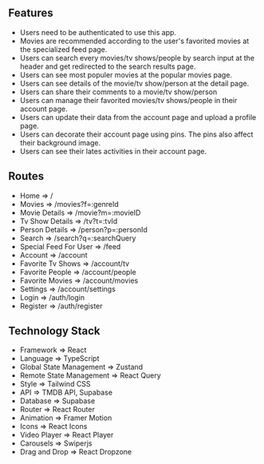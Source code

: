 ## Features 

* Users need to be authenticated to use this app.
* Movies are recommended according to the user's favorited movies at the specialized feed page.
* Users can search every movies/tv shows/people by search input at the header and get redirected to the search results page.
* Users can see most populer movies at the popular movies page.
* Users can see details of the movie/tv show/person at the detail page.
* Users can share their comments to a movie/tv show/person
* Users can manage their favorited movies/tv shows/people in their account page.
* Users can update their data from the account page and upload a profile page.
* Users can decorate their account page using pins. The pins also affect their background image.
* Users can see their lates activities in their account page.

## Routes

* Home => /
* Movies => /movies?f=:genreId
* Movie Details => /movie?m=:movieID
* Tv Show Details => /tv?t=:tvId
* Person Details => /person?p=:personId
* Search => /search?q=:searchQuery
* Special Feed For User => /feed
* Account => /account
* Favorite Tv Shows => /account/tv
* Favorite People => /account/people
* Favorite Movies => /account/movies
* Settings => /account/settings
* Login => /auth/login
* Register => /auth/register

## Technology Stack

* Framework => React
* Language => TypeScript
* Global State Management => Zustand
* Remote State Management => React Query
* Style => Tailwind CSS
* API => TMDB API, Supabase
* Database => Supabase
* Router => React Router
* Animation => Framer Motion
* Icons => React Icons
* Video Player => React Player
* Carousels => Swiperjs
* Drag and Drop => React Dropzone
